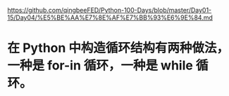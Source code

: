https://github.com/qingbeeFED/Python-100-Days/blob/master/Day01-15/Day04/%E5%BE%AA%E7%8E%AF%E7%BB%93%E6%9E%84.md

# 在 Python 中构造循环结构有两种做法，一种是 for-in 循环，一种是 while 循环。
